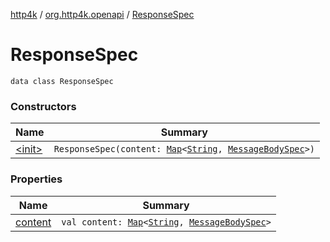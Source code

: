 [http4k](../../index.md) / [org.http4k.openapi](../index.md) / [ResponseSpec](./index.md)

# ResponseSpec

`data class ResponseSpec`

### Constructors

| Name | Summary |
|---|---|
| [&lt;init&gt;](-init-.md) | `ResponseSpec(content: `[`Map`](https://kotlinlang.org/api/latest/jvm/stdlib/kotlin.collections/-map/index.html)`<`[`String`](https://kotlinlang.org/api/latest/jvm/stdlib/kotlin/-string/index.html)`, `[`MessageBodySpec`](../-message-body-spec/index.md)`>)` |

### Properties

| Name | Summary |
|---|---|
| [content](content.md) | `val content: `[`Map`](https://kotlinlang.org/api/latest/jvm/stdlib/kotlin.collections/-map/index.html)`<`[`String`](https://kotlinlang.org/api/latest/jvm/stdlib/kotlin/-string/index.html)`, `[`MessageBodySpec`](../-message-body-spec/index.md)`>` |
